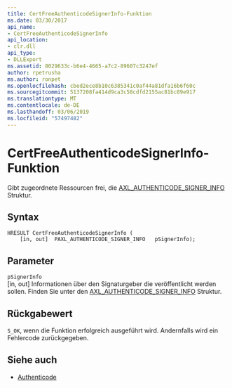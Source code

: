 ```yaml
---
title: CertFreeAuthenticodeSignerInfo-Funktion
ms.date: 03/30/2017
api_name:
- CertFreeAuthenticodeSignerInfo
api_location:
- clr.dll
api_type:
- DLLExport
ms.assetid: 8029633c-b6e4-4665-a7c2-89607c3247ef
author: rpetrusha
ms.author: ronpet
ms.openlocfilehash: cbed2ece8b10c6385341c0af44a81dfa16b6f60c
ms.sourcegitcommit: 5137208fa414d9ca3c58cdfd2155ac81bc89e917
ms.translationtype: MT
ms.contentlocale: de-DE
ms.lasthandoff: 03/06/2019
ms.locfileid: "57497482"
---
```

# <a name="certfreeauthenticodesignerinfo-function"></a>CertFreeAuthenticodeSignerInfo-Funktion
Gibt zugeordnete Ressourcen frei, die [AXL_AUTHENTICODE_SIGNER_INFO](../../../../docs/framework/unmanaged-api/authenticode/axl-authenticode-signer-info-structure.md) Struktur.  
  
## <a name="syntax"></a>Syntax  
  
```  
HRESULT CertFreeAuthenticodeSignerInfo (  
    [in, out]  PAXL_AUTHENTICODE_SIGNER_INFO   pSignerInfo);  
```  
  
## <a name="parameters"></a>Parameter  
 `pSignerInfo`  
 [in, out] Informationen über den Signaturgeber die veröffentlicht werden sollen. Finden Sie unter den [AXL_AUTHENTICODE_SIGNER_INFO](../../../../docs/framework/unmanaged-api/authenticode/axl-authenticode-signer-info-structure.md) Struktur.  
  
## <a name="return-value"></a>Rückgabewert  
 `S_OK`, wenn die Funktion erfolgreich ausgeführt wird. Andernfalls wird ein Fehlercode zurückgegeben.  
  
## <a name="see-also"></a>Siehe auch
- [Authenticode](../../../../docs/framework/unmanaged-api/authenticode/index.md)
